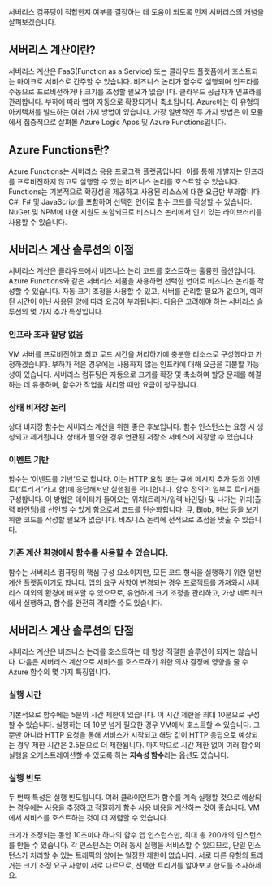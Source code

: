 서버리스 컴퓨팅이 적합한지 여부를 결정하는 데 도움이 되도록 먼저 서버리스의 개념을 살펴보겠습니다.

## <a name="what-is-serverless-compute"></a>서버리스 계산이란?

서버리스 계산은 FaaS(Function as a Service) 또는 클라우드 플랫폼에서 호스트되는 마이크로 서비스로 간주할 수 있습니다. 비즈니스 논리가 함수로 실행되며 인프라를 수동으로 프로비전하거나 크기를 조정할 필요가 없습니다. 클라우드 공급자가 인프라를 관리합니다. 부하에 따라 앱이 자동으로 확장되거나 축소됩니다. Azure에는 이 유형의 아키텍처를 빌드하는 여러 가지 방법이 있습니다. 가장 일반적인 두 가지 방법은 이 모듈에서 집중적으로 살펴볼 Azure Logic Apps 및 Azure Functions입니다.

## <a name="what-is-azure-functions"></a>Azure Functions란?

Azure Functions는 서버리스 응용 프로그램 플랫폼입니다. 이를 통해 개발자는 인프라를 프로비전하지 않고도 실행할 수 있는 비즈니스 논리를 호스트할 수 있습니다. Functions는 기본적으로 확장성을 제공하고 사용된 리소스에 대한 요금만 부과합니다. C#, F# 및 JavaScript를 포함하여 선택한 언어로 함수 코드를 작성할 수 있습니다. NuGet 및 NPM에 대한 지원도 포함되므로 비즈니스 논리에서 인기 있는 라이브러리를 사용할 수 있습니다.

## <a name="benefits-of-a-serverless-compute-solution"></a>서버리스 계산 솔루션의 이점

서버리스 계산은 클라우드에서 비즈니스 논리 코드를 호스트하는 훌륭한 옵션입니다. Azure Functions와 같은 서버리스 제품을 사용하면 선택한 언어로 비즈니스 논리를 작성할 수 있습니다. 자동 크기 조정을 사용할 수 있고, 서버를 관리할 필요가 없으며, 예약된 시간이 아닌 사용된 양에 따라 요금이 부과됩니다. 다음은 고려해야 하는 서버리스 솔루션의 몇 가지 추가 특성입니다.

### <a name="avoids-over-allocation-of-infrastructure"></a>인프라 초과 할당 없음

VM 서버를 프로비전하고 최고 로드 시간을 처리하기에 충분한 리소스로 구성했다고 가정하겠습니다. 부하가 적은 경우에는 사용하지 않는 인프라에 대해 요금을 지불할 가능성이 있습니다. 서버리스 컴퓨팅은 자동으로 크기를 확장 및 축소하여 할당 문제를 해결하는 데 유용하며, 함수가 작업을 처리할 때만 요금이 청구됩니다.

### <a name="stateless-logic"></a>상태 비저장 논리

상태 비저장 함수는 서버리스 계산을 위한 좋은 후보입니다. 함수 인스턴스는 요청 시 생성되고 제거됩니다. 상태가 필요한 경우 연관된 저장소 서비스에 저장할 수 있습니다.

### <a name="event-driven"></a>이벤트 기반

함수는 ‘이벤트를 기반’으로 합니다. 이는 HTTP 요청 또는 큐에 메시지 추가 등의 이벤트(“트리거”라고 함)에 응답해서만 실행됨을 의미합니다. 함수 정의의 일부로 트리거를 구성합니다. 이 방법은 데이터가 들어오는 위치(트리거/입력 바인딩) 및 나가는 위치(출력 바인딩)를 선언할 수 있게 함으로써 코드를 단순화합니다. 큐, Blob, 허브 등을 보기 위한 코드를 작성할 필요가 없습니다. 비즈니스 논리에 전적으로 초점을 맞출 수 있습니다.

### <a name="functions-can-be-used-in-traditional-compute-environments"></a>기존 계산 환경에서 함수를 사용할 수 있습니다.

함수는 서버리스 컴퓨팅의 핵심 구성 요소이지만, 모든 코드 형식을 실행하기 위한 일반 계산 플랫폼이기도 합니다. 앱의 요구 사항이 변경되는 경우 프로젝트를 가져와서 서버리스 이외의 환경에 배포할 수 있으므로, 유연하게 크기 조정을 관리하고, 가상 네트워크에서 실행하고, 함수를 완전히 격리할 수도 있습니다.

## <a name="drawbacks-of-a-serverless-compute-solution"></a>서버리스 계산 솔루션의 단점

서버리스 계산은 비즈니스 논리를 호스트하는 데 항상 적절한 솔루션이 되지는 않습니다. 다음은 서버리스 계산으로 서비스를 호스트하기 위한 의사 결정에 영향을 줄 수 Azure 함수의 몇 가지 특징입니다.

### <a name="execution-time"></a>실행 시간

기본적으로 함수에는 5분의 시간 제한이 있습니다. 이 시간 제한을 최대 10분으로 구성할 수 있습니다. 실행하는 데 10분 넘게 필요한 경우 VM에서 호스트할 수 있습니다. 그뿐만 아니라 HTTP 요청을 통해 서비스가 시작되고 해당 값이 HTTP 응답으로 예상되는 경우 제한 시간은 2.5분으로 더 제한됩니다. 마지막으로 시간 제한 없이 여러 함수의 실행을 오케스트레이션할 수 있도록 하는 **지속성 함수**라는 옵션도 있습니다.

### <a name="execution-frequency"></a>실행 빈도

두 번째 특성은 실행 빈도입니다. 여러 클라이언트가 함수를 계속 실행할 것으로 예상되는 경우에는 사용을 추정하고 적절하게 함수 사용 비용을 계산하는 것이 좋습니다. VM에서 서비스를 호스트하는 것이 더 저렴할 수 있습니다.

크기가 조정되는 동안 10초마다 하나의 함수 앱 인스턴스만, 최대 총 200개의 인스턴스를 만들 수 있습니다. 각 인스턴스는 여러 동시 실행을 서비스할 수 있으므로, 단일 인스턴스가 처리할 수 있는 트래픽의 양에는 일정한 제한이 없습니다. 서로 다른 유형의 트리거는 크기 조정 요구 사항이 서로 다르므로, 선택한 트리거를 알아보고 한도를 조사하세요.
